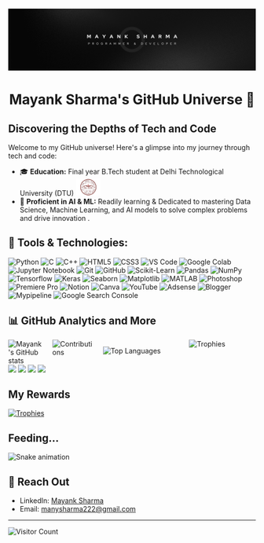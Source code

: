 ![logo](https://github.com/MAINKS/MAINKS/blob/2f1397cdb5f1a8458a441676154438c6afcf2aa2/banner.png)
# <h1 align = "center">Mayank Sharma's GitHub Universe 🌟 </h1>

## Discovering the Depths of Tech and Code

Welcome to my GitHub universe! Here's a glimpse into my journey through tech and code:

- 🎓 **Education:** Final year B.Tech student at Delhi Technological University (DTU) <img src="https://github.com/MAINKS/MAINKS/blob/045f101ae40447a4f45b60b39cba8578feac76d5/68747470733a2f2f73636f6e74656e742e6664656c382d322e666e612e666263646e2e6e65742f762f7433392e33303830382d362f3330353635353830365f3432313538323934333434343333365f313033353137383331373439353032363439315f6e.png" alt="DTU Logo" width="50"/>
- 🧠 **Proficient in AI & ML:** Readily learning & Dedicated to mastering Data Science, Machine Learning, and AI models to solve complex problems and drive innovation .

 ## 🔧 Tools & Technologies:

<p align="left">
  <img src="https://cdn.iconscout.com/icon/premium/png-256-thumb/python-2749327-2284717.png?f=webp" alt="Python" width="40" height="40"/>
  <img src="https://upload.wikimedia.org/wikipedia/commons/1/19/C_Logo.png" alt="C" width="40" height="40"/>
  <img src="https://upload.wikimedia.org/wikipedia/commons/thumb/1/18/ISO_C%2B%2B_Logo.svg/1822px-ISO_C%2B%2B_Logo.svg.png" alt="C++" width="40" height="40"/>
  <img src="https://www.vectorlogo.zone/logos/w3_html5/w3_html5-icon.svg" alt="HTML5" width="40" height="40"/>
  <img src="https://cdn4.iconfinder.com/data/icons/flat-brand-logo-2/512/css3-1024.png" alt="CSS3" width="40" height="40"/>
  <img src="https://code.visualstudio.com/assets/images/code-stable.png" alt="VS Code" width="40" height="40"/>
  <img src="https://upload.wikimedia.org/wikipedia/commons/thumb/d/d0/Google_Colaboratory_SVG_Logo.svg/1600px-Google_Colaboratory_SVG_Logo.svg.png" alt="Google Colab" width="40" height="40"/> 
  <img src="https://www.vectorlogo.zone/logos/jupyter/jupyter-icon.svg" alt="Jupyter Notebook" width="40" height="40"/>
  <img src="https://www.vectorlogo.zone/logos/git-scm/git-scm-icon.svg" alt="Git" width="40" height="40"/>
  <img src="https://cdn.pixabay.com/photo/2022/01/30/13/33/github-6980894_1280.png" alt="GitHub" width="40" height="40"/>
  <img src="https://scikit-learn.org/stable/_static/scikit-learn-logo-small.png" alt="Scikit-Learn" width="50" height="40"/>
  <img src="https://upload.wikimedia.org/wikipedia/commons/e/ed/Pandas_logo.svg" alt="Pandas" width="50" height="40"/>
  <img src="https://numpy.org/images/logo.svg" alt="NumPy" width="40" height="40"/>
  <img src="https://www.vectorlogo.zone/logos/tensorflow/tensorflow-icon.svg" alt="Tensorflow" width="40" height="40"/>
  <img src="https://img.stackshare.io/service/5601/keras.png" alt="Keras" width="40" height="40"/>
  <img src="https://seaborn.pydata.org/_static/logo-mark-lightbg.svg" alt="Seaborn" width="40" height="40"/>
  <img src="https://upload.wikimedia.org/wikipedia/commons/0/01/Created_with_Matplotlib-logo.svg" alt="Matplotlib" width="40" height="40"/>
  <img src="https://upload.wikimedia.org/wikipedia/commons/2/21/Matlab_Logo.png" alt="MATLAB" width="40" height="40"/>
  <img src="https://logos-world.net/wp-content/uploads/2020/11/Adobe-Photoshop-Logo-700x394.png" alt="Photoshop" width="40" height="40"/>
  <img src="https://upload.wikimedia.org/wikipedia/commons/4/40/Adobe_Premiere_Pro_CC_icon.svg" alt="Premiere Pro" width="40" height="40"/>
  <img src="https://upload.wikimedia.org/wikipedia/commons/e/e9/Notion-logo.svg" alt="Notion" width="40" height="40"/>
  <img src="https://www.vectorlogo.zone/logos/canva/canva-icon.svg" alt="Canva" width="40" height="40"/>
  <img src="https://www.pikpng.com/pngl/m/70-706147_download-logo-icon-studio-youtube-svg-eps-png.png" alt="YouTube" width="40" height="40"/>
  <img src="https://upload.wikimedia.org/wikipedia/commons/c/c7/Google_Ads_logo.svg" alt="Adsense" width="40" height="40"/>
  <img src="https://upload.wikimedia.org/wikipedia/commons/3/31/Blogger.svg" alt="Blogger" width="40" height="40"/>
  <img src="https://assets.cdn.filesafe.space/yG6WajimwPRJKPRNhPD6/media/ef3db0a5-bf3f-4b83-904a-7a9856789e0b.png" alt="Mypipeline" width="40" height="40"/>
  <img src="https://cdn.worldvectorlogo.com/logos/google-search-console.svg" alt="Google Search Console" width="40" height="40"/>
</p>


  
## 📊 GitHub Analytics and More

<div style="display: flex; flex-wrap: wrap; gap: 20px;">

  <!-- First Row: GitHub Stats and Contributions -->
  <div style="flex: 1; display: flex; justify-content: space-between; gap: 20px;">
    <img src="https://github-readme-stats.vercel.app/api?username=MAINKS&show_icons=true&theme=radical" alt="Mayank's GitHub stats" width="48%"/>
    <img src="https://github-readme-streak-stats.herokuapp.com/?user=MAINKS&theme=radical" alt="Contributions" width="48%"/>
  </div>

  <!-- Second Row: Most Used Languages -->
  <div style="flex: 1;">
    <p><img align="left" src="https://github-readme-stats.vercel.app/api/top-langs/?username=MAINKS&show_icons=true&locale=en&layout=compact&theme=radical" alt="Top Languages"/></p>
  </div>

  <!-- Third Row: Trophies -->
  </br>
  <div style="flex: 1;">
    <img src="https://github-profile-trophy.vercel.app/?username=MAINKS&theme=radical" alt="Trophies" width="100%" height="20%"/>
  </div>

</div>




<div>
  <img width="440px" src="https://github-readme-stats.vercel.app/api?username=taozhi8833998&show_icons=true&theme=onedark">
  <img width="385px" src="https://github-readme-stats.anuraghazra1.vercel.app/api/top-langs/?username=taozhi8833998&layout=compact&theme=onedark" />
  <img width="440px" src="https://github-readme-activity-graph.vercel.app/graph?username=taozhi8833998&theme=github">
  <img width="385px" src="https://github-readme-streak-stats.herokuapp.com/?user=taozhi8833998&theme=onedark" />
</div>

## My Rewards
[![Trophies](https://github-profile-trophy.vercel.app/?username=taozhi8833998&theme=onedark)](https://github.com/ryo-ma/github-profile-trophy)

## Feeding...
![Snake animation](https://raw.githubusercontent.com/MAINKS/MAINKS/output/github-contribution-grid-snake-dark.svg)






## 🔗 Reach Out
- LinkedIn: [Mayank Sharma](https://www.linkedin.com/in/mayank-sharma-123456/)
- Email: manysharma222@gmail.com

---

![Visitor Count](https://komarev.com/ghpvc/?username=MAINKS&style=flat-square)

